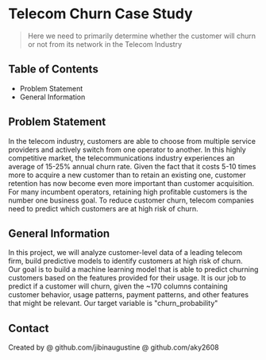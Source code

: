 # Telecom Churn Case Study
> Here we need to primarily determine whether the customer will churn or not from its network in the Telecom Industry


## Table of Contents
* Problem Statement
* General Information


## Problem Statement
In the telecom industry, customers are able to choose from multiple service providers and actively switch from one operator to another. In this highly competitive market, the telecommunications industry experiences an average of 15-25% annual churn rate. Given the fact that it costs 5-10 times more to acquire a new customer than to retain an existing one, customer retention has now become even more important than customer acquisition.
<br>
For many incumbent operators, retaining high profitable customers is the number one business goal. To reduce customer churn, telecom companies need to predict which customers are at high risk of churn.


## General Information
In this project, we will analyze customer-level data of a leading telecom firm, build predictive models to identify customers at high risk of churn.
<br>
Our goal is to build a machine learning model that is able to predict churning customers based on the features provided for their usage.
It is our job to predict if a customer will churn, given the ~170 columns containing customer behavior, usage patterns, payment patterns, and other features that might be relevant. Our target variable is "churn_probability"



## Contact
Created by 
@ github.com/jibinaugustine
@ github.com/aky2608
